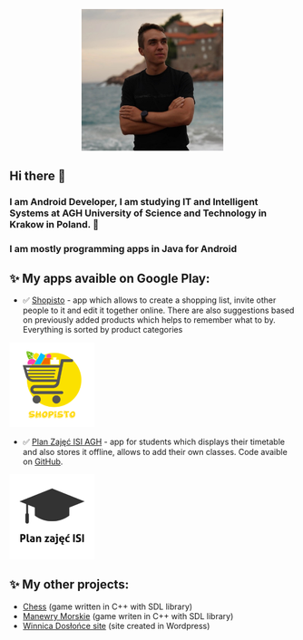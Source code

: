 <p align="center">
    <img src="profilowe.jpg" alt="my_photo" width="250"/>
</p>

## Hi there 👋
### I am Android Developer, I am studying IT and Intelligent Systems at AGH University of Science and Technology in Krakow in Poland. 🏢
### I am mostly programming apps in Java for Android

## ✨ My apps avaible on Google Play:
* ✅ [Shopisto](https://play.google.com/store/apps/details?id=com.pawlowski.shopisto) - app which allows to create a shopping list, invite other people to it and edit it together online. There are also suggestions based on previously added products which helps to remember what to by. Everything is sorted by product categories

<img src="shopisto-logo.png" alt="shopisto" width="150"/>

* ✅ [Plan Zajęć ISI AGH](https://play.google.com/store/apps/details?id=com.pawlowski.planzajweaiiib) - app for students which displays their timetable and also stores it offline, allows to add their own classes. Code avaible on [GitHub](https://github.com/maciekpawlowski1/Plan_Zajec_ISI).

<img src="plan-zajec-isi-logo.png" alt="plan" width="150"/>


## ✨ My other projects:
* [Chess](https://maciekpawlowski1.github.io/chess) (game written in C++ with SDL library)
* [Manewry Morskie](https://maciekpawlowski1.github.io/manewry) (game writen in C++ with SDL library)
* [Winnica Dosłońce site](https://winnicadoslonce.pl/) (site created in Wordpress)

